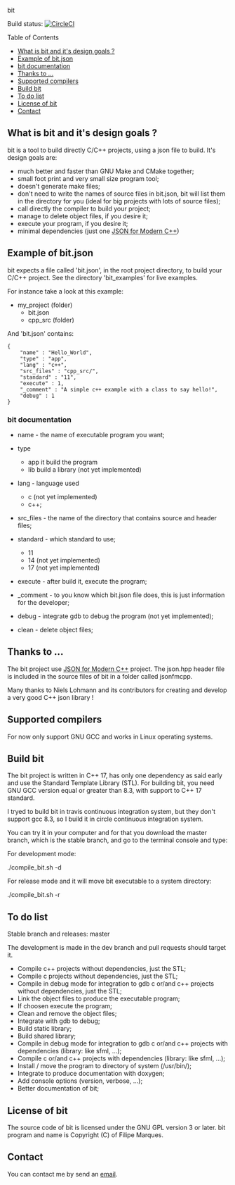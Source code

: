 bit

Build status: [![CircleCI](https://circleci.com/gh/filipe-marques/bit/tree/master.svg?style=svg)](https://circleci.com/gh/filipe-marques/bit/tree/master)

Table of Contents

- [What is bit and it's design goals ?](#what-is-bit-design-goals)
- [Example of bit.json](#example-bit)
- [bit documentation](#bit-documentation)
- [Thanks to ...](#thanks-to)
- [Supported compilers](#supported-compilers)
- [Build bit](#build-bit)
- [To do list](#to-do-list)
- [License of bit](#design-goals)
- [Contact](#contact)

## What is bit and it's design goals ?

bit is a tool to build directly C/C++ projects, using a json file to build.
It's design goals are:
  - much better and faster than GNU Make and CMake together;
  - small foot print and very small size program tool;
  - doesn't generate make files;
  - don't need to write the names of source files in bit.json, bit will list them in the directory for you (ideal for big projects with lots of source files);
  - call directly the compiler to build your project;
  - manage to delete object files, if you desire it;
  - execute your program, if you desire it;
  - minimal dependencies (just one [JSON for Modern C++](https://github.com/nlohmann/json))

## Example of bit.json

bit expects a file called 'bit.json', in the root project directory, to build your C/C++ project.
See the directory 'bit_examples' for live examples.

For instance take a look at this example:

- my_project (folder)
  - bit.json
  - cpp_src (folder)

And 'bit.json' contains:
```
{
	"name" : "Hello_World",
	"type" : "app",
	"lang" : "c++",
	"src_files" : "cpp_src/",
	"standard" : "11",
	"execute" : 1,
    "_comment" : "A simple c++ example with a class to say hello!",
    "debug" : 1
}
```

### bit documentation

- name - the name of executable program you want;

- type
  - app it build the program
  - lib build a library (not yet implemented)

- lang - language used
  - c (not yet implemented)
  - c++;

- src_files - the name of the directory that contains source and header files;

- standard - which standard to use;
  - 11
  - 14 (not yet implemented)
  - 17 (not yet implemented)

- execute - after build it, execute the program;

- _comment - to you know which bit.json file does, this is just information for the developer;

- debug - integrate gdb to debug the program (not yet implemented);

- clean - delete object files;

## Thanks to ...

The bit project use [JSON for Modern C++](https://github.com/nlohmann/json) project.
The json.hpp header file is included in the source files of bit in a folder called jsonfmcpp.

Many thanks to Niels Lohmann and its contributors for creating and develop a very good C++ json library !

## Supported compilers

For now only support GNU GCC and works in Linux operating systems.

## Build bit

The bit project is written in C++ 17, has only one dependency as said early and use the Standard Template Library (STL).
For building bit, you need GNU GCC version equal or greater than 8.3, with support to C++ 17 standard.

I tryed to build bit in travis continuous integration system, but they don't support gcc 8.3, so I build it in circle continuous integration system.

You can try it in your computer and for that you download the master branch, which is the stable branch, and go to the terminal console and type:

For development mode:

./compile_bit.sh -d

For release mode and it will move bit executable to a system directory:

./compile_bit.sh -r

## To do list

Stable branch and releases: master

The development is made in the dev branch and pull requests should target it.

- Compile c++ projects without dependencies, just the STL;
- Compile c projects without dependencies, just the STL;
- Compile in debug mode for integration to gdb c or/and c++ projects without dependencies, just the STL;
- Link the object files to produce the executable program;
- If choosen execute the program;
- Clean and remove the object files;
- Integrate with gdb to debug;
- Build static library;
- Build shared library;
- Compile in debug mode for integration to gdb c or/and c++ projects with dependencies (library: like sfml, ...);
- Compile c or/and c++ projects with dependencies (library: like sfml, ...);
- Install / move the program to directory of system (/usr/bin/);
- Integrate to produce documentation with doxygen;
- Add console options (version, verbose, ...);
- Better documentation of bit;

## License of bit

The source code of bit is licensed under the GNU GPL version 3 or later.
bit program and name is Copyright (C) of Filipe Marques.

## Contact

You can contact me by send an [email](eagle.software3@gmail.com).
